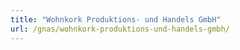 ```yaml
---
title: "Wohnkork Produktions- und Handels GmbH"
url: /gnas/wohnkork-produktions-und-handels-gmbh/
---
```

